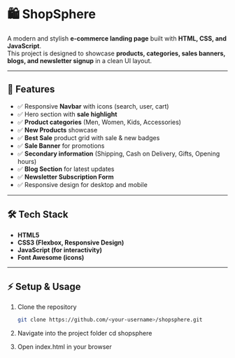 # 🛍️ ShopSphere

A modern and stylish **e-commerce landing page** built with **HTML, CSS, and JavaScript**.  
This project is designed to showcase **products, categories, sales banners, blogs, and newsletter signup** in a clean UI layout.

---

## 🚀 Features

- ✅ Responsive **Navbar** with icons (search, user, cart)
- ✅ Hero section with **sale highlight**
- ✅ **Product categories** (Men, Women, Kids, Accessories)
- ✅ **New Products** showcase
- ✅ **Best Sale** product grid with sale & new badges
- ✅ **Sale Banner** for promotions
- ✅ **Secondary information** (Shipping, Cash on Delivery, Gifts, Opening hours)
- ✅ **Blog Section** for latest updates
- ✅ **Newsletter Subscription Form**
- ✅ Responsive design for desktop and mobile

---

## 🛠️ Tech Stack

- **HTML5**
- **CSS3 (Flexbox, Responsive Design)**
- **JavaScript (for interactivity)**
- **Font Awesome (icons)**

---

## ⚡ Setup & Usage

1. Clone the repository

   ```bash
   git clone https://github.com/<your-username>/shopsphere.git

   ```

2. Navigate into the project folder
   cd shopsphere
3. Open index.html in your browser
